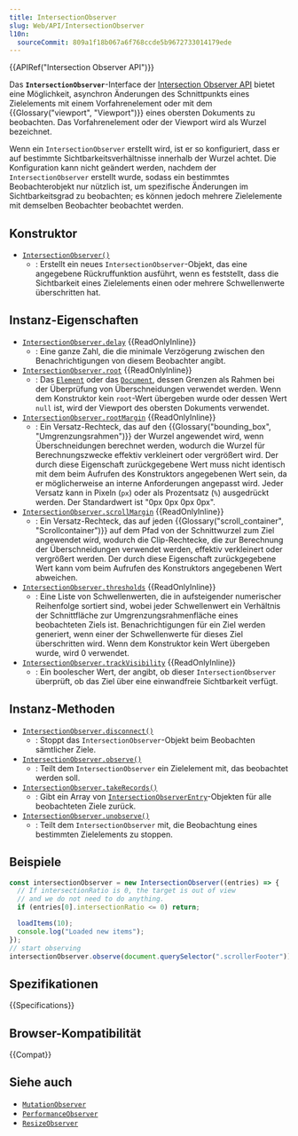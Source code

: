 ```yaml
---
title: IntersectionObserver
slug: Web/API/IntersectionObserver
l10n:
  sourceCommit: 809a1f18b067a6f768ccde5b9672733014179ede
---
```


{{APIRef("Intersection Observer API")}}

Das **`IntersectionObserver`**-Interface der [Intersection Observer API](/de/docs/Web/API/Intersection_Observer_API) bietet eine Möglichkeit, asynchron Änderungen des Schnittpunkts eines Zielelements mit einem Vorfahrenelement oder mit dem {{Glossary("viewport", "Viewport")}} eines obersten Dokuments zu beobachten. Das Vorfahrenelement oder der Viewport wird als Wurzel bezeichnet.

Wenn ein `IntersectionObserver` erstellt wird, ist er so konfiguriert, dass er auf bestimmte Sichtbarkeitsverhältnisse innerhalb der Wurzel achtet. Die Konfiguration kann nicht geändert werden, nachdem der `IntersectionObserver` erstellt wurde, sodass ein bestimmtes Beobachterobjekt nur nützlich ist, um spezifische Änderungen im Sichtbarkeitsgrad zu beobachten; es können jedoch mehrere Zielelemente mit demselben Beobachter beobachtet werden.

## Konstruktor

- [`IntersectionObserver()`](/de/docs/Web/API/IntersectionObserver/IntersectionObserver)
  - : Erstellt ein neues `IntersectionObserver`-Objekt, das eine angegebene Rückruffunktion ausführt, wenn es feststellt, dass die Sichtbarkeit eines Zielelements einen oder mehrere Schwellenwerte überschritten hat.

## Instanz-Eigenschaften

- [`IntersectionObserver.delay`](/de/docs/Web/API/IntersectionObserver/delay) {{ReadOnlyInline}}
  - : Eine ganze Zahl, die die minimale Verzögerung zwischen den Benachrichtigungen von diesem Beobachter angibt.
- [`IntersectionObserver.root`](/de/docs/Web/API/IntersectionObserver/root) {{ReadOnlyInline}}
  - : Das [`Element`](/de/docs/Web/API/Element) oder das [`Document`](/de/docs/Web/API/Document), dessen Grenzen als Rahmen bei der Überprüfung von Überschneidungen verwendet werden. Wenn dem Konstruktor kein `root`-Wert übergeben wurde oder dessen Wert `null` ist, wird der Viewport des obersten Dokuments verwendet.
- [`IntersectionObserver.rootMargin`](/de/docs/Web/API/IntersectionObserver/rootMargin) {{ReadOnlyInline}}
  - : Ein Versatz-Rechteck, das auf den {{Glossary("bounding_box", "Umgrenzungsrahmen")}} der Wurzel angewendet wird, wenn Überschneidungen berechnet werden, wodurch die Wurzel für Berechnungszwecke effektiv verkleinert oder vergrößert wird. Der durch diese Eigenschaft zurückgegebene Wert muss nicht identisch mit dem beim Aufrufen des Konstruktors angegebenen Wert sein, da er möglicherweise an interne Anforderungen angepasst wird. Jeder Versatz kann in Pixeln (`px`) oder als Prozentsatz (`%`) ausgedrückt werden. Der Standardwert ist "0px 0px 0px 0px".
- [`IntersectionObserver.scrollMargin`](/de/docs/Web/API/IntersectionObserver/scrollMargin) {{ReadOnlyInline}}
  - : Ein Versatz-Rechteck, das auf jeden {{Glossary("scroll_container", "Scrollcontainer")}} auf dem Pfad von der Schnittwurzel zum Ziel angewendet wird, wodurch die Clip-Rechtecke, die zur Berechnung der Überschneidungen verwendet werden, effektiv verkleinert oder vergrößert werden.
    Der durch diese Eigenschaft zurückgegebene Wert kann vom beim Aufrufen des Konstruktors angegebenen Wert abweichen.
- [`IntersectionObserver.thresholds`](/de/docs/Web/API/IntersectionObserver/thresholds) {{ReadOnlyInline}}
  - : Eine Liste von Schwellenwerten, die in aufsteigender numerischer Reihenfolge sortiert sind, wobei jeder Schwellenwert ein Verhältnis der Schnittfläche zur Umgrenzungsrahmenfläche eines beobachteten Ziels ist. Benachrichtigungen für ein Ziel werden generiert, wenn einer der Schwellenwerte für dieses Ziel überschritten wird. Wenn dem Konstruktor kein Wert übergeben wurde, wird 0 verwendet.
- [`IntersectionObserver.trackVisibility`](/de/docs/Web/API/IntersectionObserver/trackVisibility) {{ReadOnlyInline}}
  - : Ein boolescher Wert, der angibt, ob dieser `IntersectionObserver` überprüft, ob das Ziel über eine einwandfreie Sichtbarkeit verfügt.

## Instanz-Methoden

- [`IntersectionObserver.disconnect()`](/de/docs/Web/API/IntersectionObserver/disconnect)
  - : Stoppt das `IntersectionObserver`-Objekt beim Beobachten sämtlicher Ziele.
- [`IntersectionObserver.observe()`](/de/docs/Web/API/IntersectionObserver/observe)
  - : Teilt dem `IntersectionObserver` ein Zielelement mit, das beobachtet werden soll.
- [`IntersectionObserver.takeRecords()`](/de/docs/Web/API/IntersectionObserver/takeRecords)
  - : Gibt ein Array von [`IntersectionObserverEntry`](/de/docs/Web/API/IntersectionObserverEntry)-Objekten für alle beobachteten Ziele zurück.
- [`IntersectionObserver.unobserve()`](/de/docs/Web/API/IntersectionObserver/unobserve)
  - : Teilt dem `IntersectionObserver` mit, die Beobachtung eines bestimmten Zielelements zu stoppen.

## Beispiele

```js
const intersectionObserver = new IntersectionObserver((entries) => {
  // If intersectionRatio is 0, the target is out of view
  // and we do not need to do anything.
  if (entries[0].intersectionRatio <= 0) return;

  loadItems(10);
  console.log("Loaded new items");
});
// start observing
intersectionObserver.observe(document.querySelector(".scrollerFooter"));
```

## Spezifikationen

{{Specifications}}

## Browser-Kompatibilität

{{Compat}}

## Siehe auch

- [`MutationObserver`](/de/docs/Web/API/MutationObserver)
- [`PerformanceObserver`](/de/docs/Web/API/PerformanceObserver)
- [`ResizeObserver`](/de/docs/Web/API/ResizeObserver)
